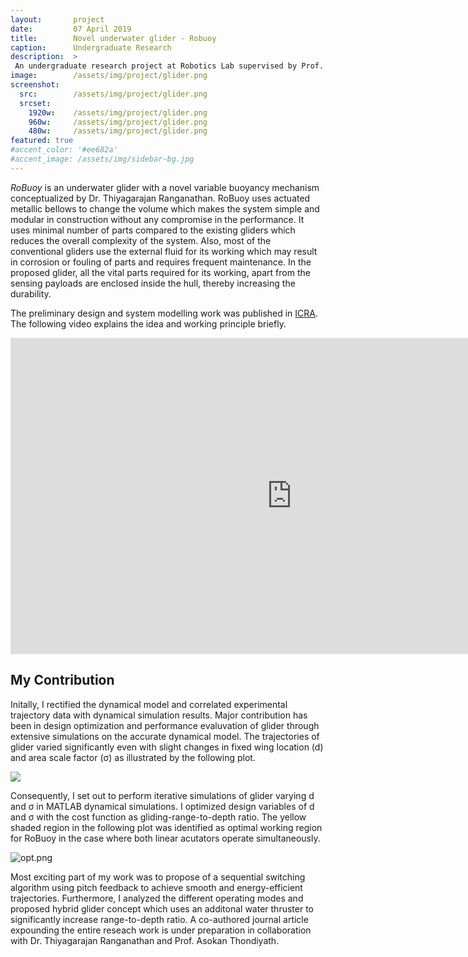 ```yaml
---
layout:       project
date:         07 April 2019
title:        Novel underwater glider - Robuoy
caption:      Undergraduate Research
description:  >
 An undergraduate research project at Robotics Lab supervised by Prof. Asokan Thondiyath at IIT Madras
image:        /assets/img/project/glider.png
screenshot:
  src:        /assets/img/project/glider.png
  srcset:
    1920w:    /assets/img/project/glider.png
    960w:     /assets/img/project/glider.png
    480w:     /assets/img/project/glider.png
featured: true
#accent_color: '#ee682a'
#accent_image: /assets/img/sidebar-bg.jpg
---
```


*RoBuoy* is an underwater glider with a novel variable buoyancy mechanism conceptualized by Dr. Thiyagarajan Ranganathan. RoBuoy uses actuated metallic bellows to change the volume which makes the system simple and modular in construction without any compromise in the performance. It uses minimal number of parts compared to the existing gliders which reduces the overall complexity of the system. Also, most of the conventional gliders use the external fluid for its working which may result in corrosion or fouling of parts and requires frequent maintenance. In the proposed glider, all the vital parts required for its working, apart from the sensing payloads are enclosed inside the hull, thereby increasing the durability.

The preliminary design and system modelling work was published in [ICRA](https://ieeexplore.ieee.org/abstract/document/8462921). The following video explains the idea and working principle briefly.

<div class="videowrapper">
<iframe width="900" height="506" src="https://www.youtube.com/embed/XhX145jd3wA" frameborder="0" allow="accelerometer; autoplay; encrypted-media; gyroscope; picture-in-picture" allowfullscreen></iframe>
</div>

## My Contribution

Initally, I rectified the dynamical model and correlated experimental trajectory data with dynamical simulation results. Major contribution has been in design optimization and performance evaluvation of glider through extensive simulations on the accurate dynamical model. The trajectories of glider varied significantly even with slight changes in fixed wing location (d) and area scale factor (σ) as illustrated by the following plot. 

![](cases.jpg)

Consequently, I set out to perform iterative simulations of glider varying d and σ in MATLAB dynamical simulations. I optimized design variables of d and σ with the cost function as gliding-range-to-depth ratio. The yellow shaded region in the following plot was identified as optimal working region for RoBuoy in the case where both linear acutators operate simultaneously.

![opt.png](opt.png)

Most exciting part of my work was to propose of a sequential switching algorithm using pitch feedback to achieve smooth and energy-efficient trajectories. Furthermore, I analyzed the different operating modes and proposed hybrid glider concept which uses an additonal water thruster to significantly increase range-to-depth ratio. A co-authored journal article expounding the entire reseach work is under preparation in collaboration with Dr. Thiyagarajan Ranganathan and Prof. Asokan Thondiyath. 

